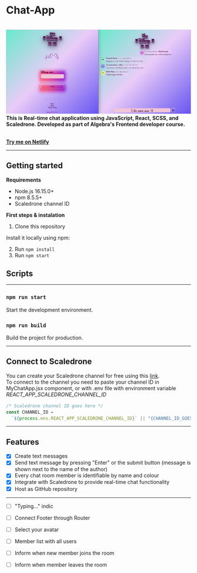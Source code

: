 # Chat-App

<div aling="center">
    <br/>
        <img src="chatApp.img.png" alt="React chat app joinpage" width="600" aling="center"/>
        <br/>
        <b>
        This is Real-time chat application using JavaScript, React, SCSS, and Scaledrone.
        Developed as part of Algebra's Frontend developer course.
        </b>
    <br/>
    <br/>   
</div>

[**Try me on Netlify**](https://nikolinapj-chat-app.netlify.app//)

---

## Getting started

**Requirements**

- Node.js 16.15.0+
- npm 8.5.5+
- Scaledrone channel ID

**First steps & instalation**

1. Clone this repository

Install it locally using npm:   

2. Run `npm install`
3. Run `npm start`

## Scripts
---

### `npm run start`

Start the development environment.

### `npm run build`

Build the project for production.

---

## Connect to Scaledrone

You can create your Scaledrone channel for free using this [link](https://www.scaledrone.com).\
To connect to the channel you need to paste your channel ID in MyChatApp.jsx component,
or with .env file with environment variable _REACT_APP_SCALEDRONE_CHANNEL_ID_

```javascript
/* Scaledrone channel ID goes here */
const CHANNEL_ID =
  `${process.env.REACT_APP_SCALEDRONE_CHANNEL_ID}` || "{CHANNEL_ID_GOES_HERE}";
```

---

## Features

- [x] Create text messages
- [x] Send text message by pressing "Enter" or the submit button (message is shown next to the name of the author)
- [x] Every chat room member is identifiable by name and colour
- [x] Integrate with Scaledrone to provide real-time chat functionality
- [x] Host as GitHub repository

---

- [ ] "Typing..." indic
- [ ] Connect Footer through Router
- [ ] Select your avatar
- [ ] Member list with all users
- [ ] Inform when new member joins the room
- [ ] Inform when member leaves the room

